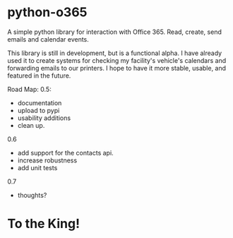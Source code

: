 # python-o365
A simple python library for interaction with Office 365. Read, create, send emails and calendar events. 

This library is still in development, but is a functional alpha. I have already used it to create systems for checking my facility's vehicle's calendars and forwarding emails to our printers. I hope to have it more stable, usable, and featured in the future.

Road Map:
0.5:
  * documentation
  * upload to pypi
  * usability additions
  * clean up. 

0.6
  * add support for the contacts api.
  * increase robustness
  * add unit tests

0.7
  * thoughts?




# To the King!
